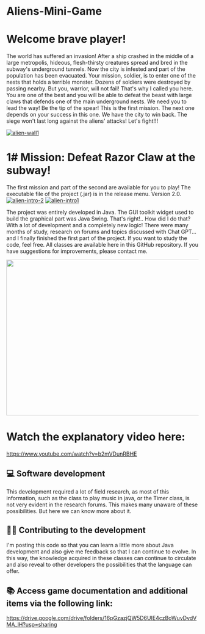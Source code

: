 # Aliens-Mini-Game
# Welcome brave player!
The world has suffered an invasion! After a ship crashed in the middle of a large metropolis, hideous, flesh-thirsty creatures spread and bred in the subway's underground tunnels. Now the city is infested and part of the population has been evacuated.
Your mission, soldier, is to enter one of the nests that holds a terrible monster. Dozens of soldiers were destroyed by passing nearby. But you, warrior, will not fail! That's why I called you here. You are one of the best and you will be able to defeat the beast with large claws that defends one of the main underground nests.
We need you to lead the way! Be the tip of the spear!
This is the first mission. The next one depends on your success in this one. We have the city to win back. The siege won't last long against the aliens' attacks! Let's fight!!!

<a href="https://imgbb.com/"><img src="https://i.ibb.co/mqHXf2M/alien-wall1.gif" alt="alien-wall1" border="0"></a>

# 1# Mission: Defeat Razor Claw at the subway!
The first mission and part of the second are available for you to play! The executable file of the project (.jar) is in the release menu. Version 2.0.
<a href="https://imgbb.com/"><img src="https://i.ibb.co/Vm6cVsC/alien-intro-2.gif" alt="alien-intro-2" border="0"></a>
<a href="https://imgbb.com/"><img src="https://i.ibb.co/Y3YfX2n/alien-intro1.gif" alt="alien-intro1" border="0"></a>

The project was entirely developed in Java. The GUI toolkit widget used to build the graphical part was Java Swing. That's right!.. How did I do that? With a lot of development and a completely new logic! There were many months of study, research on forums and topics discussed with Chat GPT... and I finally finished the first part of the project. If you want to study the code, feel free. All classes are available here in this GitHub repository. If you have suggestions for improvements, please contact me.

<img src="https://i.ibb.co/d24wVLR/avspsmasherwalkleft.gif" width="658" height="408"/>

# Watch the explanatory video here:
https://www.youtube.com/watch?v=b2mVDunRBHE
## 💻 Software development
This development required a lot of field research, as most of this information, such as the class to play music in java, or the Timer class, is not very evident in the research forums. This makes many unaware of these possibilities. But here we can know more about it.
## 👨‍🎓 Contributing to the development
I'm posting this code so that you can learn a little more about Java development and also give me feedback so that I can continue to evolve. In this way, the knowledge acquired in these classes can continue to circulate and also reveal to other developers the possibilities that the language can offer.
## 📚 Access game documentation and additional items via the following link:
https://drive.google.com/drive/folders/16pGzazjQW5D6UIE4czBoWuvDvdVMA_lH?usp=sharing
